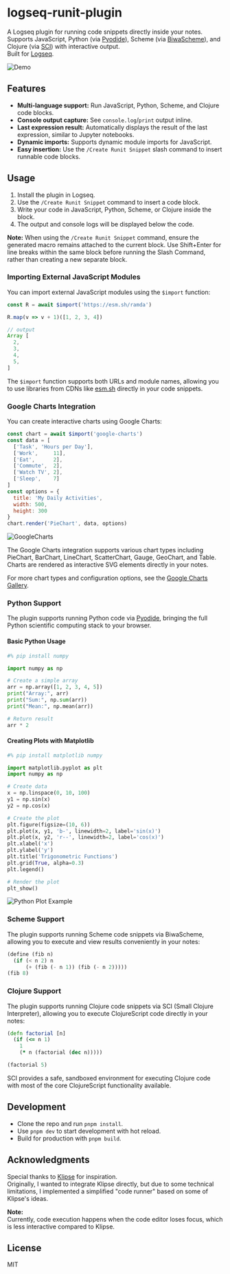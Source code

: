 # logseq-runit-plugin

A Logseq plugin for running code snippets directly inside your notes.  
Supports JavaScript, Python (via [Pyodide](https://pyodide.org/)), Scheme (via [BiwaScheme](https://www.biwascheme.org/)), and Clojure (via [SCI](https://github.com/babashka/sci)) with interactive output.  
Built for [Logseq](https://logseq.com/).

![Demo](images/p2.gif)

## Features

- **Multi-language support:** Run JavaScript, Python, Scheme, and Clojure code blocks.
- **Console output capture:** See `console.log`/`print` output inline.
- **Last expression result:** Automatically displays the result of the last expression, similar to Jupyter notebooks.
- **Dynamic imports:** Supports dynamic module imports for JavaScript.
- **Easy insertion:** Use the `/Create Runit Snippet` slash command to insert runnable code blocks.

## Usage

1. Install the plugin in Logseq.
2. Use the `/Create Runit Snippet` command to insert a code block.
3. Write your code in JavaScript, Python, Scheme, or Clojure inside the block.
4. The output and console logs will be displayed below the code.

**Note:** When using the `/Create Runit Snippet` command, ensure the generated macro remains attached to the current block. Use Shift+Enter for line breaks within the same block before running the Slash Command, rather than creating a new separate block.

### Importing External JavaScript Modules

You can import external JavaScript modules using the `$import` function:

```js
const R = await $import('https://esm.sh/ramda')

R.map(v => v + 1)([1, 2, 3, 4])

// output
Array [
  2,
  3,
  4,
  5,
]
```

The `$import` function supports both URLs and module names, allowing you to use libraries from CDNs like [esm.sh](https://esm.sh/) directly in your code snippets.

### Google Charts Integration

You can create interactive charts using Google Charts:

```js
const chart = await $import('google-charts')
const data = [
  ['Task', 'Hours per Day'],
  ['Work',     11],
  ['Eat',      2],
  ['Commute',  2],
  ['Watch TV', 2],
  ['Sleep',    7]
]
const options = {
  title: 'My Daily Activities',
  width: 500,
  height: 300
}
chart.render('PieChart', data, options)
```

![GoogleCharts](images/p3.svg)

The Google Charts integration supports various chart types including PieChart, BarChart, LineChart, ScatterChart, Gauge, GeoChart, and Table. Charts are rendered as interactive SVG elements directly in your notes.

For more chart types and configuration options, see the [Google Charts Gallery](https://developers.google.com/chart/interactive/docs/gallery/linechart).

### Python Support

The plugin supports running Python code via [Pyodide](https://pyodide.org/), bringing the full Python scientific computing stack to your browser.

#### Basic Python Usage

```python
#% pip install numpy

import numpy as np

# Create a simple array
arr = np.array([1, 2, 3, 4, 5])
print("Array:", arr)
print("Sum:", np.sum(arr))
print("Mean:", np.mean(arr))

# Return result
arr * 2
```

#### Creating Plots with Matplotlib

```python
#% pip install matplotlib numpy

import matplotlib.pyplot as plt
import numpy as np

# Create data
x = np.linspace(0, 10, 100)
y1 = np.sin(x)
y2 = np.cos(x)

# Create the plot
plt.figure(figsize=(10, 6))
plt.plot(x, y1, 'b-', linewidth=2, label='sin(x)')
plt.plot(x, y2, 'r--', linewidth=2, label='cos(x)')
plt.xlabel('x')
plt.ylabel('y')
plt.title('Trigonometric Functions')
plt.grid(True, alpha=0.3)
plt.legend()

# Render the plot
plt_show()
```

![Python Plot Example](images/p4.svg)

### Scheme Support

The plugin supports running Scheme code snippets via BiwaScheme, allowing you to execute and view results conveniently in your notes:

```scheme
(define (fib n)
  (if (< n 2) n
      (+ (fib (- n 1)) (fib (- n 2)))))
(fib 8)
```

### Clojure Support

The plugin supports running Clojure code snippets via SCI (Small Clojure Interpreter), allowing you to execute ClojureScript code directly in your notes:

```clojure
(defn factorial [n]
  (if (<= n 1)
    1
    (* n (factorial (dec n)))))

(factorial 5)
```

SCI provides a safe, sandboxed environment for executing Clojure code with most of the core ClojureScript functionality available.

## Development

- Clone the repo and run `pnpm install`.
- Use `pnpm dev` to start development with hot reload.
- Build for production with `pnpm build`.

## Acknowledgments

Special thanks to [Klipse](https://github.com/viebel/klipse) for inspiration.  
Originally, I wanted to integrate Klipse directly, but due to some technical limitations, I implemented a simplified "code runner" based on some of Klipse's ideas.  

**Note:**  
Currently, code execution happens when the code editor loses focus, which is less interactive compared to Klipse.  

## License

MIT
